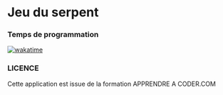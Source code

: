 # Jeu du serpent

<h3>Temps de programmation</h3>

<a href="https://wakatime.com/badge/github/kilashoww/serpent"><img src="https://wakatime.com/badge/github/kilashoww/serpent.svg" alt="wakatime"></a>


<h3>LICENCE</h3>
Cette application est issue de la formation <alt href="https://apprendre-a-coder.com/" alt='site Apprendre à coder.com'>APPRENDRE A CODER.COM</alt>
